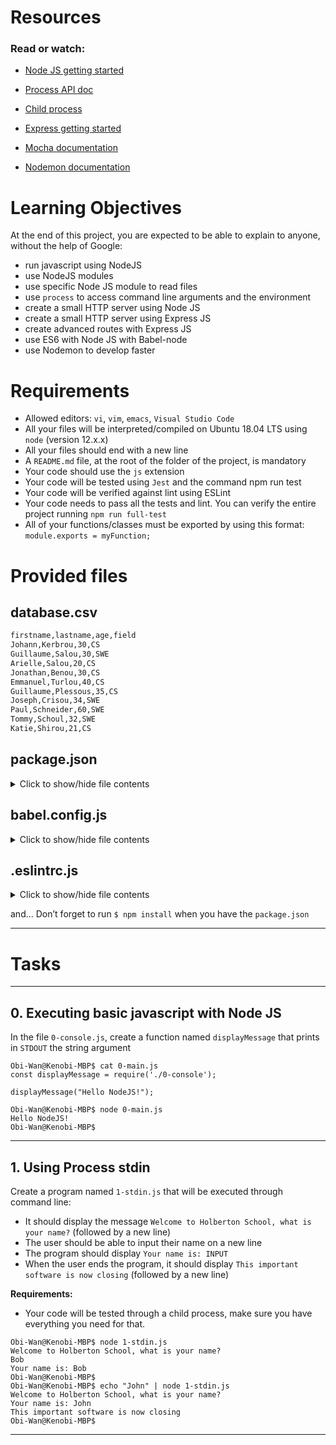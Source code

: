 # Resources

### Read or watch:

- [Node JS getting started](https://nodejs.org/en/learn/getting-started/introduction-to-nodejs)

- [Process API doc](https://node.readthedocs.io/en/latest/api/process/)

- [Child process](https://nodejs.org/api/child_process.htm)

- [Express getting started](https://expressjs.com/en/starter/installing.html)

- [Mocha documentation](https://mochajs.org/)

- [Nodemon documentation](https://github.com/remy/nodemon#nodemon)


# Learning Objectives

At the end of this project, you are expected to be able to explain to anyone, without the help of Google:

- run javascript using NodeJS
- use NodeJS modules
- use specific Node JS module to read files
- use `process` to access command line arguments and the environment
- create a small HTTP server using Node JS
- create a small HTTP server using Express JS
- create advanced routes with Express JS
- use ES6 with Node JS with Babel-node
- use Nodemon to develop faster


# Requirements

- Allowed editors: `vi`, `vim`, `emacs`, `Visual Studio Code`
- All your files will be interpreted/compiled on Ubuntu 18.04 LTS using `node` (version 12.x.x)
- All your files should end with a new line
- A `README.md` file, at the root of the folder of the project, is mandatory
- Your code should use the `js` extension
- Your code will be tested using `Jest` and the command npm run test
- Your code will be verified against lint using ESLint
- Your code needs to pass all the tests and lint. You can verify the entire project running `npm run full-test`
- All of your functions/classes must be exported by using this format: `module.exports = myFunction;`


# Provided files

## <b>database.csv</b>
```sh
firstname,lastname,age,field
Johann,Kerbrou,30,CS
Guillaume,Salou,30,SWE
Arielle,Salou,20,CS
Jonathan,Benou,30,CS
Emmanuel,Turlou,40,CS
Guillaume,Plessous,35,CS
Joseph,Crisou,34,SWE
Paul,Schneider,60,SWE
Tommy,Schoul,32,SWE
Katie,Shirou,21,CS
```

## <b>package.json</b>
<details>
  <summary>Click to show/hide file contents</summary>

  ```js
  {
    "name": "node_js_basics",
    "version": "1.0.0",
    "description": "",
    "main": "index.js",
    "scripts": {
      "lint": "./node_modules/.bin/eslint",
      "check-lint": "lint [0-9]*.js",
      "test": "./node_modules/mocha/bin/mocha --require babel-register --exit",
      "dev": "nodemon --exec babel-node --presets babel-preset-env ./server.js ./database.csv"
    },
    "author": "",
    "license": "ISC",
    "dependencies": {
      "chai-http": "^4.3.0",
      "express": "^4.17.1"
    },
    "devDependencies": {
      "babel-cli": "^6.26.0",
      "babel-preset-env": "^1.7.0",
      "nodemon": "^2.0.2",
      "eslint": "^6.4.0",
      "eslint-config-airbnb-base": "^14.0.0",
      "eslint-plugin-import": "^2.18.2",
      "eslint-plugin-jest": "^22.17.0",
      "chai": "^4.2.0",
      "mocha": "^6.2.2",
      "request": "^2.88.0",
      "sinon": "^7.5.0"
    }
  }
  ```
</details>

## <b>babel.config.js</b>
<details>
  <summary>Click to show/hide file contents</summary>

  ```js
  module.exports = {
    presets: [
      [
        '@babel/preset-env',
        {
          targets: {
            node: 'current',
          },
        },
      ],
    ],
  };
  ```
</details>

## <b>.eslintrc.js</b>
<details>
  <summary>Click to show/hide file contents</summary>

  ```js
  module.exports = {
    env: {
      browser: false,
      es6: true,
      jest: true,
    },
    extends: [
      'airbnb-base',
      'plugin:jest/all',
    ],
    globals: {
      Atomics: 'readonly',
      SharedArrayBuffer: 'readonly',
    },
    parserOptions: {
      ecmaVersion: 2018,
      sourceType: 'module',
    },
    plugins: ['jest'],
    rules: {
      'max-classes-per-file': 'off',
      'no-underscore-dangle': 'off',
      'no-console': 'off',
      'no-shadow': 'off',
      'no-restricted-syntax': [
        'error',
        'LabeledStatement',
        'WithStatement',
      ],
    },
    overrides:[
      {
        files: ['*.js'],
        excludedFiles: 'babel.config.js',
      }
    ]
  };
  ```
</details>

and…
Don’t forget to run `$ npm install` when you have the `package.json`

---

# Tasks

---

## 0. Executing basic javascript with Node JS

In the file `0-console.js`, create a function named `displayMessage` that prints in `STDOUT` the string argument

```
Obi-Wan@Kenobi-MBP$ cat 0-main.js
const displayMessage = require('./0-console');

displayMessage("Hello NodeJS!");

Obi-Wan@Kenobi-MBP$ node 0-main.js
Hello NodeJS!
Obi-Wan@Kenobi-MBP$
```

---

## 1. Using Process stdin

Create a program named `1-stdin.js` that will be executed through command line:
  - It should display the message `Welcome to Holberton School, what is your name?` (followed by a new line)
  - The user should be able to input their name on a new line
  - The program should display `Your name is: INPUT`
  - When the user ends the program, it should display `This important software is now closing` (followed by a new line)

  <b>Requirements:</b>
  - Your code will be tested through a child process, make sure you have everything you need for that.

```
Obi-Wan@Kenobi-MBP$ node 1-stdin.js 
Welcome to Holberton School, what is your name?
Bob
Your name is: Bob
Obi-Wan@Kenobi-MBP$ 
Obi-Wan@Kenobi-MBP$ echo "John" | node 1-stdin.js 
Welcome to Holberton School, what is your name?
Your name is: John
This important software is now closing
Obi-Wan@Kenobi-MBP$
```

---